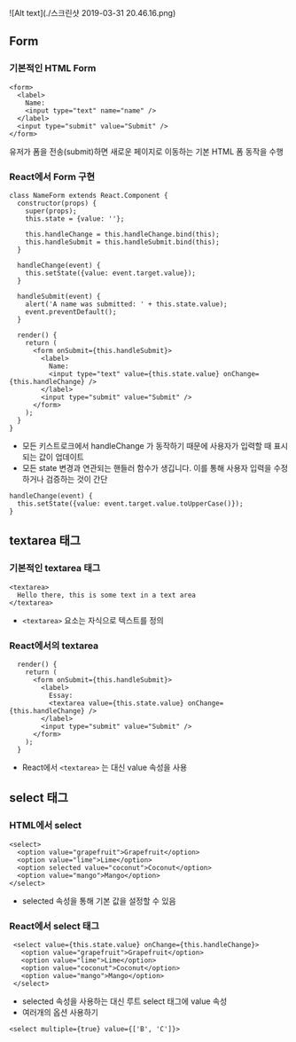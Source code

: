 ![Alt text](./스크린샷 2019-03-31 20.46.16.png)

## Form
### 기본적인 HTML Form
```
<form>
  <label>
    Name:
    <input type="text" name="name" />
  </label>
  <input type="submit" value="Submit" />
</form>
```

유저가 폼을 전송(submit)하면 새로운 페이지로 이동하는 기본 HTML 폼 동작을 수행

### React에서 Form 구현
```
class NameForm extends React.Component {
  constructor(props) {
    super(props);
    this.state = {value: ''};

    this.handleChange = this.handleChange.bind(this);
    this.handleSubmit = this.handleSubmit.bind(this);
  }

  handleChange(event) {
    this.setState({value: event.target.value});
  }

  handleSubmit(event) {
    alert('A name was submitted: ' + this.state.value);
    event.preventDefault();
  }

  render() {
    return (
      <form onSubmit={this.handleSubmit}>
        <label>
          Name:
          <input type="text" value={this.state.value} onChange={this.handleChange} />
        </label>
        <input type="submit" value="Submit" />
      </form>
    );
  }
}
```
- 모든 키스트로크에서 handleChange 가 동작하기 때문에 사용자가 입력할 때 표시되는 값이 업데이트
- 모든 state 변경과 연관되는 핸들러 함수가 생깁니다. 이를 통해 사용자 입력을 수정하거나 검증하는 것이 간단

```
handleChange(event) {
  this.setState({value: event.target.value.toUpperCase()});
}
```
## textarea 태그
### 기본적인 textarea 태그
```
<textarea>
  Hello there, this is some text in a text area
</textarea>
```
 - `<textarea>` 요소는 자식으로 텍스트를 정의

### React에서의 textarea 
```
  render() {
    return (
      <form onSubmit={this.handleSubmit}>
        <label>
          Essay:
          <textarea value={this.state.value} onChange={this.handleChange} />
        </label>
        <input type="submit" value="Submit" />
      </form>
    );
  }
```
- React에서 `<textarea>` 는 대신 value 속성을 사용 

## select 태그
### HTML에서 select
```
<select>
  <option value="grapefruit">Grapefruit</option>
  <option value="lime">Lime</option>
  <option selected value="coconut">Coconut</option>
  <option value="mango">Mango</option>
</select>
```
- selected 속성을 통해 기본 값을 설정할 수 있음

### React에서 select 태그
```
 <select value={this.state.value} onChange={this.handleChange}>
   <option value="grapefruit">Grapefruit</option>
   <option value="lime">Lime</option>
   <option value="coconut">Coconut</option>
   <option value="mango">Mango</option>
 </select>
```

- selected 속성을 사용하는 대신 루트 select 태그에 value 속성
- 여러개의 옵션 사용하기
```
<select multiple={true} value={['B', 'C']}>
```
